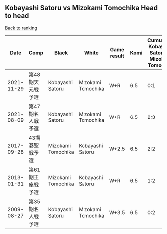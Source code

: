 ## Kobayashi Satoru vs Mizokami Tomochika Head to head

[Back to ranking](../../index.md)




| **Date** | **Comp** | **Black** | **White** | **Game result** | **Komi** | **Cumulative Kobayashi Satoru vs Mizokami Tomochika** | **Kobayashi Satoru streak** | **Mizokami Tomochika streak** | 
| --- | --- | --- | --- | --- | --- | --- | --- | --- |
| 2021-11-29 | 第48期天元戦予選 | Kobayashi Satoru | Mizokami Tomochika | W+R | 6.5 | 0:1 | 0 | 1 | 
| 2021-08-09 | 第47期名人戦予選 | Kobayashi Satoru | Mizokami Tomochika | W+R | 6.5 | 2:3 | 0 | 1 | 
| 2017-09-28 | 43期碁聖戦予選 | Mizokami Tomochika | Kobayashi Satoru | W+2.5 | 6.5 | 2:2 | 2 | 0 | 
| 2013-01-31 | 第61期王座戦予選 | Mizokami Tomochika | Kobayashi Satoru | W+R | 6.5 | 1:2 | 1 | 0 | 
| 2009-08-27 | 第35期名人戦予選 | Kobayashi Satoru | Mizokami Tomochika | W+3.5 | 6.5 | 0:2 | 0 | 2 |




